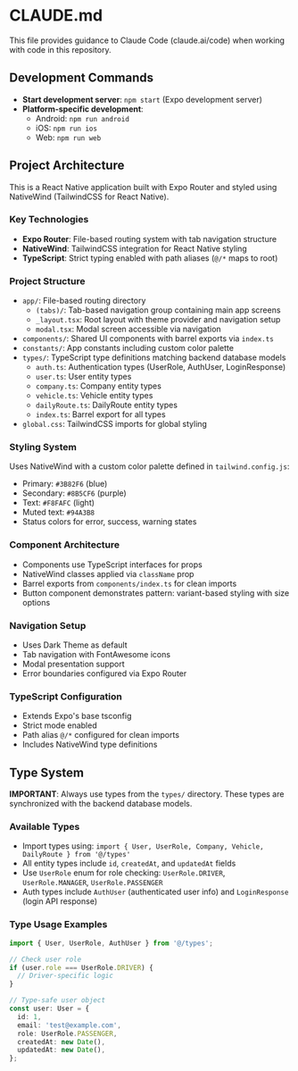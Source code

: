 # CLAUDE.md

This file provides guidance to Claude Code (claude.ai/code) when working with code in this repository.

## Development Commands

- **Start development server**: `npm start` (Expo development server)
- **Platform-specific development**:
  - Android: `npm run android`
  - iOS: `npm run ios`
  - Web: `npm run web`

## Project Architecture

This is a React Native application built with Expo Router and styled using NativeWind (TailwindCSS for React Native).

### Key Technologies
- **Expo Router**: File-based routing system with tab navigation structure
- **NativeWind**: TailwindCSS integration for React Native styling
- **TypeScript**: Strict typing enabled with path aliases (`@/*` maps to root)

### Project Structure
- `app/`: File-based routing directory
  - `(tabs)/`: Tab-based navigation group containing main app screens
  - `_layout.tsx`: Root layout with theme provider and navigation setup
  - `modal.tsx`: Modal screen accessible via navigation
- `components/`: Shared UI components with barrel exports via `index.ts`
- `constants/`: App constants including custom color palette
- `types/`: TypeScript type definitions matching backend database models
  - `auth.ts`: Authentication types (UserRole, AuthUser, LoginResponse)
  - `user.ts`: User entity types
  - `company.ts`: Company entity types
  - `vehicle.ts`: Vehicle entity types
  - `dailyRoute.ts`: DailyRoute entity types
  - `index.ts`: Barrel export for all types
- `global.css`: TailwindCSS imports for global styling

### Styling System
Uses NativeWind with a custom color palette defined in `tailwind.config.js`:
- Primary: `#3B82F6` (blue)
- Secondary: `#8B5CF6` (purple)
- Text: `#F8FAFC` (light)
- Muted text: `#94A3B8`
- Status colors for error, success, warning states

### Component Architecture
- Components use TypeScript interfaces for props
- NativeWind classes applied via `className` prop
- Barrel exports from `components/index.ts` for clean imports
- Button component demonstrates pattern: variant-based styling with size options

### Navigation Setup
- Uses Dark Theme as default
- Tab navigation with FontAwesome icons
- Modal presentation support
- Error boundaries configured via Expo Router

### TypeScript Configuration
- Extends Expo's base tsconfig
- Strict mode enabled
- Path alias `@/*` configured for clean imports
- Includes NativeWind type definitions

## Type System

**IMPORTANT**: Always use types from the `types/` directory. These types are synchronized with the backend database models.

### Available Types
- Import types using: `import { User, UserRole, Company, Vehicle, DailyRoute } from '@/types'`
- All entity types include `id`, `createdAt`, and `updatedAt` fields
- Use `UserRole` enum for role checking: `UserRole.DRIVER`, `UserRole.MANAGER`, `UserRole.PASSENGER`
- Auth types include `AuthUser` (authenticated user info) and `LoginResponse` (login API response)

### Type Usage Examples
```typescript
import { User, UserRole, AuthUser } from '@/types';

// Check user role
if (user.role === UserRole.DRIVER) {
  // Driver-specific logic
}

// Type-safe user object
const user: User = {
  id: 1,
  email: 'test@example.com',
  role: UserRole.PASSENGER,
  createdAt: new Date(),
  updatedAt: new Date(),
};
```